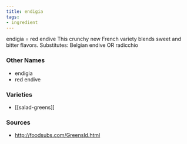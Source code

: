 ```yaml
---
title: endigia
tags:
- ingredient
---
```

endigia = red endive This crunchy new French variety blends sweet and bitter flavors. Substitutes: Belgian endive OR radicchio

### Other Names

* endigia
* red endive

### Varieties

* [[salad-greens]]

### Sources
* http://foodsubs.com/Greensld.html
